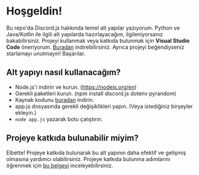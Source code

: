 # Hoşgeldin!
Bu repo'da Discord.js hakkında temel alt yapılar yazıyorum.
Python ve Java/Kotlin ile ilgili alt yapılarda hazırlayacağım, ilgileniyorsanız bakabilirsiniz.
Projeyi kullanmak veya katkıda bulunmak için **Visual Studio Code** öneriyorum. [Buradan](https://code.visualstudio.com/download) indirebilirsiniz.
Ayrıca projeyi beğendiyseniz starlamayı unutmayın! Başarılar.

## Alt yapıyı nasıl kullanacağım?
- Node.js'i indirin ve kurun. (https://nodejs.org/en)
- Gerekli paketleri kurun. (npm install discord.js dotenv pyrandom)
- Kaynak kodunu [buradan](https://github.com/meto1558/basic-base/releases/) indirin.
- app.js dosyasında gerekli değişiklikleri yapın. (Veya istediğiniz birşeyler ekleyin.)
- ```node app.js``` yazarak botu çalıştırın.

## Projeye katkıda bulunabilir miyim?
Elbette! Projeye katkıda bulunarak bu alt yapının daha efektif ve gelişmiş olmasına yardımcı olabilirsiniz. Projeye katkıda bulunma adımlarını öğrenmek için [bu belgeyi](https://github.com/meto1558/basic-base/blob/main/KATKIDA_BULUNMA.md) inceleyebilirsiniz.
